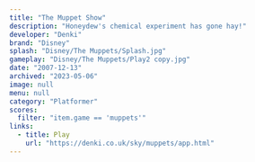 ```yaml
---
title: "The Muppet Show"
description: "Honeydew's chemical experiment has gone hay!"
developer: "Denki"
brand: "Disney"
splash: "Disney/The Muppets/Splash.jpg"
gameplay: "Disney/The Muppets/Play2 copy.jpg"
date: "2007-12-13"
archived: "2023-05-06"
image: null
menu: null
category: "Platformer"
scores:
  filter: "item.game == 'muppets'"
links:
  - title: Play
    url: "https://denki.co.uk/sky/muppets/app.html"
---
```

